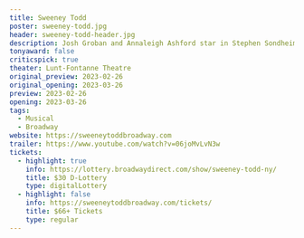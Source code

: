 ```yaml
---
title: Sweeney Todd
poster: sweeney-todd.jpg
header: sweeney-todd-header.jpg
description: Josh Groban and Annaleigh Ashford star in Stephen Sondheim and Hugh Wheeler's classic musical.
tonyaward: false
criticspick: true
theater: Lunt-Fontanne Theatre
original_preview: 2023-02-26
original_opening: 2023-03-26
preview: 2023-02-26
opening: 2023-03-26
tags: 
  - Musical
  - Broadway
website: https://sweeneytoddbroadway.com
trailer: https://www.youtube.com/watch?v=06joMvLvN3w
tickets: 
  - highlight: true
    info: https://lottery.broadwaydirect.com/show/sweeney-todd-ny/
    title: $30 D-Lottery
    type: digitalLottery
  - highlight: false
    info: https://sweeneytoddbroadway.com/tickets/
    title: $66+ Tickets
    type: regular
---
```

